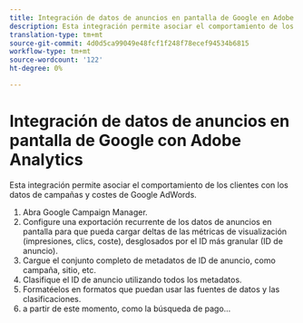 ```yaml
---
title: Integración de datos de anuncios en pantalla de Google en Adobe Analytics
description: Esta integración permite asociar el comportamiento de los clientes con los datos de campañas y costes de Google AdWords.
translation-type: tm+mt
source-git-commit: 4d0d5ca99049e48fcf1f248f78ecef94534b6815
workflow-type: tm+mt
source-wordcount: '122'
ht-degree: 0%

---
```



# Integración de datos de anuncios en pantalla de Google con Adobe Analytics

Esta integración permite asociar el comportamiento de los clientes con los datos de campañas y costes de Google AdWords.


1. Abra Google Campaign Manager.
1. Configure una exportación recurrente de los datos de anuncios en pantalla para que pueda cargar deltas de las métricas de visualización (impresiones, clics, coste), desglosados por el ID más granular (ID de anuncio).
1. Cargue el conjunto completo de metadatos de ID de anuncio, como campaña, sitio, etc.
1. Clasifique el ID de anuncio utilizando todos los metadatos.
1. Formatéelos en formatos que puedan usar las fuentes de datos y las clasificaciones.
1. a partir de este momento, como la búsqueda de pago...
